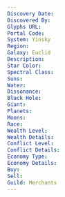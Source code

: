 ```yaml
---
Discovery Date:
Discovered By:
Glyphs URL:
Portal Code:
System: Yinsky
Region:
Galaxy: Euclid
Description:
Star Color:
Spectral Class:
Suns:
Water:
Dissonance:
Black Hole:
Giant:
Planets:
Moons:
Race:
Wealth Level:
Wealth Details:
Conflict Level:
Conflict Details:
Economy Type:
Economy Details:
Buy:
Sell:
Guild: Merchants
---
```

